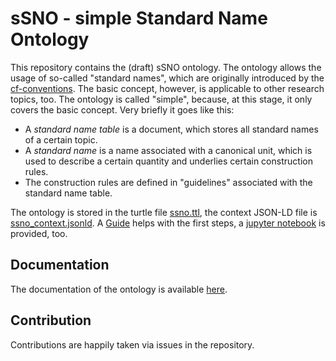 # sSNO - simple Standard Name Ontology

This repository contains the (draft) sSNO ontology. The ontology allows the usage of so-called "standard names", which
are originally introduced by the [cf-conventions](http://cfconventions.org/). The basic concept, however, is applicable
to other research topics, too. The ontology is called "simple", because, at this stage, it only covers the basic
concept. Very briefly it goes like this:

- A *standard name table* is a document, which stores all standard names of a certain topic.
- A *standard name* is a name associated with a canonical unit, which is used to describe a certain quantity and
  underlies certain construction rules.
- The construction rules are defined in "guidelines" associated with the standard name table.

The ontology is stored in the turtle file [ssno.ttl](ssno.ttl), the context JSON-LD file
is [ssno_context.jsonld](ssno_context.jsonld). A [Guide](Guide.md) helps with the first steps,
a [jupyter notebook](./examples/Tutorial.ipynb) is provided, too.

## Documentation

The documentation of the ontology is available [here](https://matthiasprobst.github.io/ssno/).

## Contribution

Contributions are happily taken via issues in the repository.

